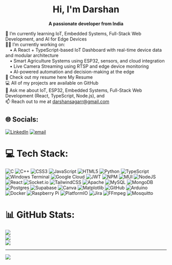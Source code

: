 <div align="center">
  
#  Hi, I'm Darshan  
 **A passionate developer from India**

</div>

🌱 I’m currently learning IoT, Embedded Systems, Full-Stack Web Development, and AI for Edge Devices<br>👨‍💻 I’m currently working on:<br> • A React + TypeScript-based IoT Dashboard with real-time device data and modular architecture<br> • Smart Agriculture Systems using ESP32, sensors, and cloud integration<br> • Live Camera Streaming using RTSP and edge device monitoring<br> • AI-powered automation and decision-making at the edge<br>📑 Check out my resume here My Resume<br>💻 All of my projects are available on GitHub<br>💬 Ask me about IoT, ESP32, Embedded Systems, Full-Stack Web Development (React, TypeScript, Node.js), and <br>📫 Reach out to me at darshansagarr@gmail.com


## 🌐 Socials:
[![LinkedIn](https://img.shields.io/badge/LinkedIn-%230077B5.svg?logo=linkedin&logoColor=white)](https://linkedin.com/in/darshansagar27 ) [![email](https://img.shields.io/badge/Email-D14836?logo=gmail&logoColor=white)](mailto:darshansagarr@gmail.com) 

# 💻 Tech Stack:
![C](https://img.shields.io/badge/c-%2300599C.svg?style=flat-square&logo=c&logoColor=white) ![C++](https://img.shields.io/badge/c++-%2300599C.svg?style=flat-square&logo=c%2B%2B&logoColor=white) ![CSS3](https://img.shields.io/badge/css3-%231572B6.svg?style=flat-square&logo=css3&logoColor=white) ![JavaScript](https://img.shields.io/badge/javascript-%23323330.svg?style=flat-square&logo=javascript&logoColor=%23F7DF1E) ![HTML5](https://img.shields.io/badge/html5-%23E34F26.svg?style=flat-square&logo=html5&logoColor=white) ![Python](https://img.shields.io/badge/python-3670A0?style=flat-square&logo=python&logoColor=ffdd54) ![TypeScript](https://img.shields.io/badge/typescript-%23007ACC.svg?style=flat-square&logo=typescript&logoColor=white) ![Windows Terminal](https://img.shields.io/badge/Windows%20Terminal-%234D4D4D.svg?style=flat-square&logo=windows-terminal&logoColor=white) ![Google Cloud](https://img.shields.io/badge/GoogleCloud-%234285F4.svg?style=flat-square&logo=google-cloud&logoColor=white) ![JWT](https://img.shields.io/badge/JWT-black?style=flat-square&logo=JSON%20web%20tokens) ![NPM](https://img.shields.io/badge/NPM-%23CB3837.svg?style=flat-square&logo=npm&logoColor=white) ![MUI](https://img.shields.io/badge/MUI-%230081CB.svg?style=flat-square&logo=mui&logoColor=white) ![NodeJS](https://img.shields.io/badge/node.js-6DA55F?style=flat-square&logo=node.js&logoColor=white) ![React](https://img.shields.io/badge/react-%2320232a.svg?style=flat-square&logo=react&logoColor=%2361DAFB) ![Socket.io](https://img.shields.io/badge/Socket.io-black?style=flat-square&logo=socket.io&badgeColor=010101) ![TailwindCSS](https://img.shields.io/badge/tailwindcss-%2338B2AC.svg?style=flat-square&logo=tailwind-css&logoColor=white) ![Apache](https://img.shields.io/badge/apache-%23D42029.svg?style=flat-square&logo=apache&logoColor=white) ![MySQL](https://img.shields.io/badge/mysql-4479A1.svg?style=flat-square&logo=mysql&logoColor=white) ![MongoDB](https://img.shields.io/badge/MongoDB-%234ea94b.svg?style=flat-square&logo=mongodb&logoColor=white) ![Postgres](https://img.shields.io/badge/postgres-%23316192.svg?style=flat-square&logo=postgresql&logoColor=white) ![Supabase](https://img.shields.io/badge/Supabase-3ECF8E?style=flat-square&logo=supabase&logoColor=white) ![Canva](https://img.shields.io/badge/Canva-%2300C4CC.svg?style=flat-square&logo=Canva&logoColor=white) ![Matplotlib](https://img.shields.io/badge/Matplotlib-%23ffffff.svg?style=flat-square&logo=Matplotlib&logoColor=black) ![GitHub](https://img.shields.io/badge/github-%23121011.svg?style=flat-square&logo=github&logoColor=white) ![Arduino](https://img.shields.io/badge/-Arduino-00979D?style=flat-square&logo=Arduino&logoColor=white) ![Docker](https://img.shields.io/badge/docker-%230db7ed.svg?style=flat-square&logo=docker&logoColor=white) ![Raspberry Pi](https://img.shields.io/badge/-Raspberry_Pi-C51A4A?style=flat-square&logo=Raspberry-Pi) ![PlatformIO](https://img.shields.io/badge/PlatformIO-%23222.svg?style=flat-square&logo=platformio&logoColor=%23f5822a) ![Jira](https://img.shields.io/badge/jira-%230A0FFF.svg?style=flat-square&logo=jira&logoColor=white) ![FFmpeg](https://shields.io/badge/FFmpeg-%23171717.svg?logo=ffmpeg&style=flat-square&labelColor=171717&logoColor=5cb85c) ![Mosquitto](https://img.shields.io/badge/mosquitto-%233C5280.svg?style=flat-square&logo=eclipsemosquitto&logoColor=white)
# 📊 GitHub Stats:
![](https://github-readme-stats.vercel.app/api?username=darshansagarr&theme=default&hide_border=false&include_all_commits=false&count_private=false)<br/>
![](https://nirzak-streak-stats.vercel.app/?user=darshansagarr&theme=default&hide_border=false)<br/>
![](https://github-readme-stats.vercel.app/api/top-langs/?username=darshansagarr&theme=default&hide_border=false&include_all_commits=false&count_private=false&layout=compact)

---
[![](https://visitcount.itsvg.in/api?id=darshansagarr&icon=0&color=0)](https://visitcount.itsvg.in)
